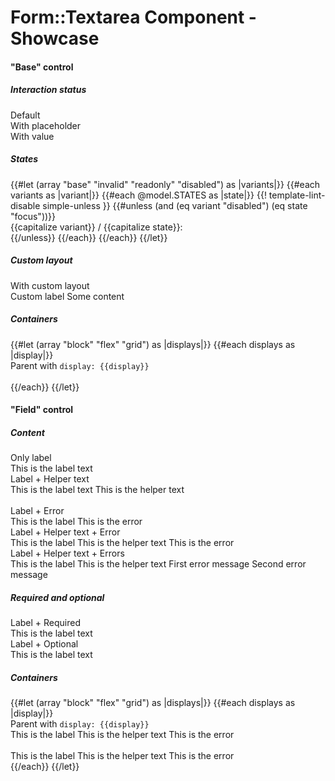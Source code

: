 <h1>Form::Textarea Component - Showcase</h1>

<section data-test-percy data-section="showcase">
  

  <h4 class="dummy-h4">"Base" control</h4>
  <h5 class="dummy-h6">Interaction status</h5>
  <div class="dummy-form-textarea-base-sample">
    <div>
      <span class="dummy-text-small">Default</span>
      <br />
      <Hds::Form::Textarea::Base />
    </div>
    <div>
      <span class="dummy-text-small">With placeholder</span>
      <br />
      <Hds::Form::Textarea::Base placeholder="Lorem ipsum dolor" />
    </div>
    <div>
      <span class="dummy-text-small">With value</span>
      <br />
      <Hds::Form::Textarea::Base @value="Ut enim ad minim veniam, quis nostrud exercitation ullamco" />
    </div>
  </div>
  <h5 class="dummy-h6">States</h5>
  <div class="dummy-form-textarea-grid-sample">
    {{#let (array "base" "invalid" "readonly" "disabled") as |variants|}}
      {{#each variants as |variant|}}
        {{#each @model.STATES as |state|}}
          {{! template-lint-disable simple-unless }}
          {{#unless (and (eq variant "disabled") (eq state "focus"))}}
            <div>
              <span class="dummy-text-small">{{capitalize variant}} / {{capitalize state}}:</span>
              <br />
              <div class="dummy-form-textarea-sublist" mock-state-value={{state}} mock-state-selector="textarea">
                <Hds::Form::Textarea::Base
                  disabled={{if (eq variant "disabled") "disabled"}}
                  readonly={{if (eq variant "readonly") "readonly"}}
                  @isInvalid={{if (eq variant "invalid") true}}
                />
                <Hds::Form::Textarea::Base
                  placeholder="Placeholder"
                  disabled={{if (eq variant "disabled") "disabled"}}
                  readonly={{if (eq variant "readonly") "readonly"}}
                  @isInvalid={{if (eq variant "invalid") true}}
                />
                <Hds::Form::Textarea::Base
                  @value="Ut enim ad minim veniam, quis nostrud exercitation ullamco"
                  disabled={{if (eq variant "disabled") "disabled"}}
                  readonly={{if (eq variant "readonly") "readonly"}}
                  @isInvalid={{if (eq variant "invalid") true}}
                />
              </div>
            </div>
          {{/unless}}
        {{/each}}
      {{/each}}
    {{/let}}
  </div>
  <h5 class="dummy-h6">Custom layout</h5>
  <div class="dummy-form-textarea-base-sample">
    <div>
      <span class="dummy-text-small">With custom layout</span>
      <br />
      <div class="dummy-form-textarea-custom-layout">
        <div class="dummy-form-textarea-custom-layout__heading">
          <label for="my-custom-textare-example">Custom label</label>
          <span>Some content</span>
        </div>
        <Hds::Form::Textarea::Base
          id="my-custom-textare-example"
          class="dummy-form-textarea-custom-layout__control"
          @value="Ut enim ad minim veniam, quis nostrud exercitation ullamco"
        />
      </div>
    </div>
  </div>
  <h5 class="dummy-h5">Containers</h5>
  <div class="dummy-form-textarea-containers">
    {{#let (array "block" "flex" "grid") as |displays|}}
      {{#each displays as |display|}}
        <div>
          <span class="dummy-text-small">Parent with <code class="dummy-code">display: {{display}}</code></span>
          <br />
          <div class="dummy-form-textarea-containers__{{display}}">
            <Hds::Form::Textarea::Base @value="Default width" />
          </div>
          <br />
          <div class="dummy-form-textarea-containers__{{display}}">
            <Hds::Form::Textarea::Base @value="Custom width" @width="248px" />
          </div>
        </div>
      {{/each}}
    {{/let}}
  </div>

  <h4 class="dummy-h4">"Field" control</h4>
  <h5 class="dummy-h5">Content</h5>
  <div class="dummy-form-textarea-grid-sample">
    <div>
      <span class="dummy-text-small">Only label</span>
      <br />
      <Hds::Form::Textarea::Field @value="Ut enim ad minim veniam, quis nostrud exercitation ullamco" as |F|>
        <F.Label>This is the label text</F.Label>
      </Hds::Form::Textarea::Field>
    </div>
    <div>
      <span class="dummy-text-small">Label + Helper text</span>
      <br />
      <Hds::Form::Textarea::Field @value="Ut enim ad minim veniam, quis nostrud exercitation ullamco" as |F|>
        <F.Label>This is the label text</F.Label>
        <F.HelperText>This is the helper text</F.HelperText>
      </Hds::Form::Textarea::Field>
    </div>
  </div>
  <br />
  <div class="dummy-form-textarea-grid-sample">
    <div>
      <span class="dummy-text-small">Label + Error</span>
      <br />
      <Hds::Form::Textarea::Field
        @value="Ut enim ad minim veniam, quis nostrud exercitation ullamco"
        @isInvalid={{true}}
        as |F|
      >
        <F.Label>This is the label</F.Label>
        <F.Error>This is the error</F.Error>
      </Hds::Form::Textarea::Field>
    </div>
    <div>
      <span class="dummy-text-small">Label + Helper text + Error</span>
      <br />
      <Hds::Form::Textarea::Field
        @value="Ut enim ad minim veniam, quis nostrud exercitation ullamco"
        @isInvalid={{true}}
        as |F|
      >
        <F.Label>This is the label</F.Label>
        <F.HelperText>This is the helper text</F.HelperText>
        <F.Error>This is the error</F.Error>
      </Hds::Form::Textarea::Field>
    </div>
    <div>
      <span class="dummy-text-small">Label + Helper text + Errors</span>
      <br />
      <Hds::Form::Textarea::Field @isInvalid={{true}} as |F|>
        <F.Label>This is the label</F.Label>
        <F.HelperText>This is the helper text</F.HelperText>
        <F.Error as |E|>
          <E.Message>First error message</E.Message>
          <E.Message>Second error message</E.Message>
        </F.Error>
      </Hds::Form::Textarea::Field>
    </div>
  </div>
  <h5 class="dummy-h5">Required and optional</h5>
  <div class="dummy-form-textarea-grid-sample">
    <div>
      <span class="dummy-text-small">Label + Required</span>
      <br />
      <Hds::Form::Textarea::Field
        @value="Ut enim ad minim veniam, quis nostrud exercitation ullamco"
        @isRequired={{true}}
        as |F|
      >
        <F.Label>This is the label text</F.Label>
      </Hds::Form::Textarea::Field>
    </div>
    <div>
      <span class="dummy-text-small">Label + Optional</span>
      <br />
      <Hds::Form::Textarea::Field
        @value="Ut enim ad minim veniam, quis nostrud exercitation ullamco"
        @isOptional={{true}}
        as |F|
      >
        <F.Label>This is the label text</F.Label>
      </Hds::Form::Textarea::Field>
    </div>
  </div>
  <h5 class="dummy-h5">Containers</h5>
  <div class="dummy-form-textarea-containers">
    {{#let (array "block" "flex" "grid") as |displays|}}
      {{#each displays as |display|}}
        <div>
          <span class="dummy-text-small">Parent with <code class="dummy-code">display: {{display}}</code></span>
          <br />
          <div class="dummy-form-textarea-containers__{{display}}">
            <Hds::Form::Textarea::Field @value="Default width" @isInvalid={{true}} as |F|>
              <F.Label>This is the label</F.Label>
              <F.HelperText>This is the helper text</F.HelperText>
              <F.Error>This is the error</F.Error>
            </Hds::Form::Textarea::Field>
          </div>
          <br />
          <div class="dummy-form-textarea-containers__{{display}}">
            <Hds::Form::Textarea::Field @value="Custom width" @width="248px" @isInvalid={{true}} as |F|>
              <F.Label>This is the label</F.Label>
              <F.HelperText>This is the helper text</F.HelperText>
              <F.Error>This is the error</F.Error>
            </Hds::Form::Textarea::Field>
          </div>
        </div>
      {{/each}}
    {{/let}}
  </div>

</section>
